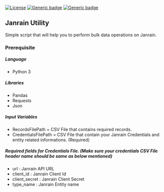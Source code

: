 [![License](http://img.shields.io/:license-MIT-brightgreen.svg)](http://opensource.org/licenses/MIT)
[![Generic badge](https://img.shields.io/badge/built_by-Sats17-indigo.svg)](https://GitHub.com/sats17/)
[![Generic badge](https://img.shields.io/badge/built_with-Python-informational.svg)](https://curl.haxx.se/)

## Janrain Utility
Simple script that will help you to perform bulk data operations on Janrain.


### Prerequisite
##### Language
* Python 3
##### Libraries
* Pandas
* Requests
* Json
##### Input Variables
* RecordsFilePath = CSV File that contains required records.
* CredentialsFilePath = CSV File that contain your Janrain Credentials and entity related informations. (Required)

##### Required fields for Credentials File. (Make sure your credentials CSV File header name should be same as below mentioned)
* url : Janrain API URL
* client_id : Janrain Client Id
* client_secret : Janrain Client Secret
* type_name : Janrain Entity name

